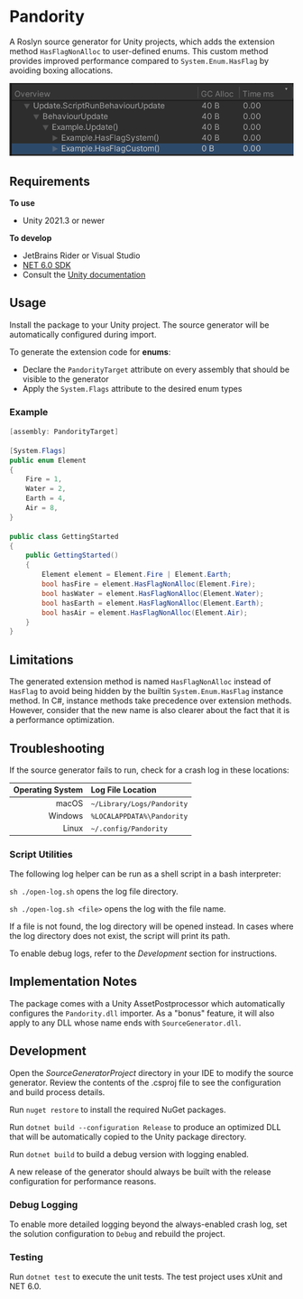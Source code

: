 # Pandority

A Roslyn source generator for Unity projects, which adds the extension method `HasFlagNonAlloc` to user-defined enums.
This custom method provides improved performance compared to `System.Enum.HasFlag` by avoiding boxing allocations.

![img](Documentation~/ProfilerSample.png)

## Requirements

**To use**

- Unity 2021.3 or newer

**To develop**

- JetBrains Rider or Visual Studio
- [NET 6.0 SDK](https://dotnet.microsoft.com/en-us/download)
- Consult the [Unity documentation](https://docs.unity3d.com/2021.3/Documentation/Manual/roslyn-analyzers.html)

## Usage

Install the package to your Unity project. The source generator will be automatically configured during import.

To generate the extension code for **enums**:

- Declare the `PandorityTarget` attribute on every assembly that should be visible to the generator
- Apply the `System.Flags` attribute to the desired enum types

### Example

```csharp
[assembly: PandorityTarget]

[System.Flags]
public enum Element
{
    Fire = 1,
    Water = 2,
    Earth = 4,
    Air = 8,
}

public class GettingStarted
{
    public GettingStarted()
    {
        Element element = Element.Fire | Element.Earth;
        bool hasFire = element.HasFlagNonAlloc(Element.Fire);
        bool hasWater = element.HasFlagNonAlloc(Element.Water);
        bool hasEarth = element.HasFlagNonAlloc(Element.Earth);
        bool hasAir = element.HasFlagNonAlloc(Element.Air);
    }
}
```

## Limitations

The generated extension method is named `HasFlagNonAlloc` instead of `HasFlag` to avoid being hidden
by the builtin `System.Enum.HasFlag` instance method. In C#, instance methods take precedence over extension methods.
However, consider that the new name is also clearer about the fact that it is a performance optimization.

## Troubleshooting

If the source generator fails to run, check for a crash log in these locations:

| Operating System | Log File Location          |
|-----------------:|:---------------------------|
|            macOS | `~/Library/Logs/Pandority` |
|          Windows | `%LOCALAPPDATA%\Pandority` |
|            Linux | `~/.config/Pandority`      |

### Script Utilities

The following log helper can be run as a shell script in a bash interpreter:

`sh ./open-log.sh` opens the log file directory.

`sh ./open-log.sh <file>` opens the log with the file name.

If a file is not found, the log directory will be opened instead.
In cases where the log directory does not exist, the script will print its path.

To enable debug logs, refer to the _Development_ section for instructions.

## Implementation Notes

The package comes with a Unity AssetPostprocessor which automatically configures the `Pandority.dll` importer.
As a "bonus" feature, it will also apply to any DLL whose name ends with `SourceGenerator.dll`.

## Development

Open the _SourceGeneratorProject_ directory in your IDE to modify the source generator.
Review the contents of the .csproj file to see the configuration and build process details.

Run `nuget restore` to install the required NuGet packages.

Run `dotnet build --configuration Release`
to produce an optimized DLL that will be automatically copied to the Unity package directory.

Run `dotnet build` to build a debug version with logging enabled.

A new release of the generator should always be built with the release configuration for performance reasons.

### Debug Logging

To enable more detailed logging beyond the always-enabled crash log,
set the solution configuration to `Debug` and rebuild the project.

### Testing

Run `dotnet test` to execute the unit tests. The test project uses xUnit and NET 6.0.
